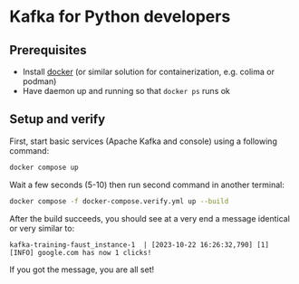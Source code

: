 # Kafka for Python developers
## Prerequisites
- Install [docker](https://docs.docker.com/engine/install/) (or similar solution for containerization, e.g. colima or podman)
- Have daemon up and running so that `docker ps` runs ok

## Setup and verify

First, start basic services (Apache Kafka and console) using a following command:

```bash
docker compose up
```

Wait a few seconds (5-10) then run second command in another terminal:

```bash
docker compose -f docker-compose.verify.yml up --build
```

After the build succeeds, you should see at a very end a message identical or very similar to:
```
kafka-training-faust_instance-1  | [2023-10-22 16:26:32,790] [1] [INFO] google.com has now 1 clicks!
```

If you got the message, you are all set!
